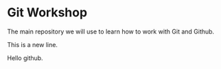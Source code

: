 # Git Workshop

The main repository we will use to learn how to work with Git and Github.

This is a new line.

Hello github.

